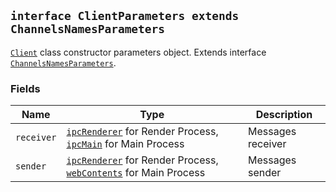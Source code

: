 ## `interface ClientParameters extends ChannelsNamesParameters`

[`Client`](#/api/electron-rpc-client/client) class constructor parameters object. Extends interface [`ChannelsNamesParameters`](#/api/electron-rpc-types/channels-names-parameters).

### Fields

| Name       | Type                                                                                                                                                                                     | Description       |
| ---------- | ---------------------------------------------------------------------------------------------------------------------------------------------------------------------------------------- | ----------------- |
| `receiver` | [`ipcRenderer`](https://electronjs.org/docs/api/ipc-renderer#ipcrenderer) for Render Process, [`ipcMain`](https://electronjs.org/docs/api/ipc-main#ipcmain) for Main Process             | Messages receiver |
| `sender`   | [`ipcRenderer`](https://electronjs.org/docs/api/ipc-renderer#ipcrenderer) for Render Process, [`webContents`](https://electronjs.org/docs/api/web-contents#webcontents) for Main Process | Messages sender   |
